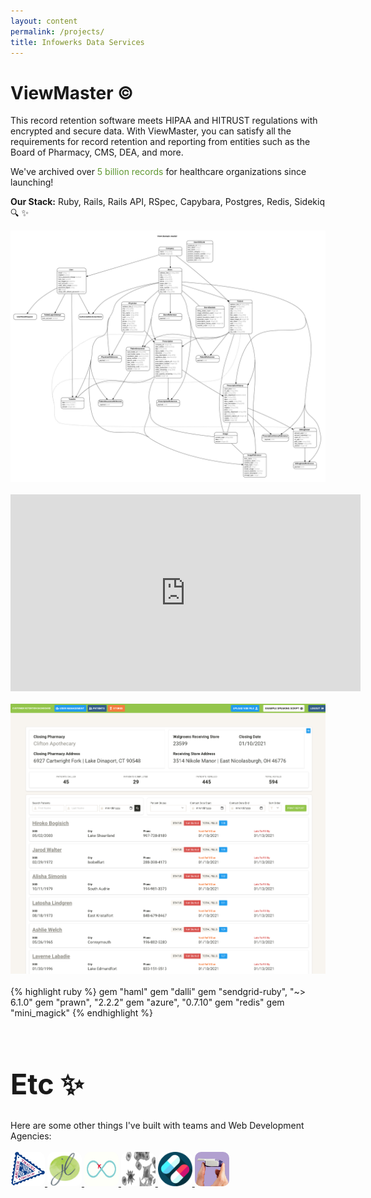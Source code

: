 ```yaml
---
layout: content
permalink: /projects/
title: Infowerks Data Services
---
```

# ViewMaster &copy;
 This record retention software meets HIPAA and HITRUST regulations with encrypted and secure data. With ViewMaster, you can satisfy all the requirements for record retention and reporting from entities such as the Board of Pharmacy, CMS, DEA, and more. 

 We've archived over <span style="color:#5F9731 ;">5 billion records</span> for healthcare organizations since launching!

 <b>Our Stack:</b> Ruby, Rails, Rails API, RSpec, Capybara, Postgres, Redis, Sidekiq 🔍 ✨
<br>

<img src="../assets/erd.png" alt="erd" />
<br>
<br>
<center>
<iframe width="560" height="315" src="https://www.youtube.com/embed/TVgl5NYqqj4" frameborder="0" allow="accelerometer; autoplay; clipboard-write; encrypted-media; gyroscope; picture-in-picture" allowfullscreen></iframe>
</center>
<br>
<img src="../assets/crd.png" alt="erd" />
<br><br>
{% highlight ruby %}
gem "haml"
gem "dalli"
gem "sendgrid-ruby", "~> 6.1.0"
gem "prawn", "2.2.2"
gem "azure", "0.7.10"
gem "redis"
gem "mini_magick"
{% endhighlight %}
<br><br>


<h1 style="font-size: 2.8rem;">Etc ✨</h1>
Here are some other things I've built with teams and Web Development Agencies:
<br>
<br>
<a href="https://www.archertravel.com/" target="_blank">
<img src="../assets/archer.png"
     alt="erd" style="height: 55px; width: 55px; border-radius: 10px;" />
     </a>
   <a href="https://www.jonathanlouis.net/" target="_blank">  
<img src="../assets/logo.jpg"
     alt="erd" style="height: 55px; width: 55px; border-radius: 10px;" />
      </a>
     <a href="https://github.com/EvolutionHQ/evo-specials" target="_blank">
     <img src="../assets/specials.gif"
     alt="erd" style="height: 55px; width: 55px; border-radius: 10px;" />
      </a>
     <a href="https://avitamedical.com/" target="_blank">
     <img src="../assets/virus.gif"
     alt="erd" style="height: 55px; width: 55px; border-radius: 10px;" />
      </a>
     <a href="https://github.com/medicinal-ruby" target="_blank">
     <img src="../assets/pill.png"
     alt="erd" style="height: 55px; width: 55px; border-radius: 10px;" />
      </a>
     <a href="https://afrezza.com/" target="_blank">
     <img src="../assets/afrezza.png"
     alt="erd" style="height: 55px; width: 55px; border-radius: 10px;" />
      </a>
